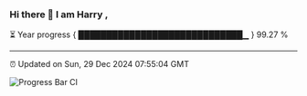 ### Hi there 👋 I am Harry , 

⏳ Year progress { █████████████████████████████▁ } 99.27 %

---

⏰ Updated on Sun, 29 Dec 2024 07:55:04 GMT

![Progress Bar CI](https://github.com/duykhang68/duykhang68/workflows/Progress%20Bar%20CI/badge.svg)
